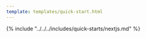 ```yaml
---
template: templates/quick-start.html
---
```


<script>
  const meta = {
    what_you_will_learn: [
      "Create new Next.js app",
      "Install <a href='https://www.npmjs.com/package/@asgardeo/nextjs' target='_blank' rel='noopener noreferrer'>@asgardeo/nextjs</a> package",
      "Add user login and logout",
      "Display user profile information"
    ],
    prerequisites: [
      "About 15 minutes",
      "<a href='{{ base_path }}/get-started/create-asgardeo-account/'>{{ product_name }} account</a>",
      "Make sure you have a JavaScript package manager like <code>npm</code>, <code>yarn</code>, or <code>pnpm</code>.",
      "A favorite text editor or IDE"
    ],
    whats_next: [
      "Try out <a href='{{ base_path }}/complete-guides/nextjs/introduction/' target='_blank'>{{ product_name }} complete Next.js guide</a>"
    ]
  };
</script>

{% include "../../../includes/quick-starts/nextjs.md" %}